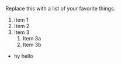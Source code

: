 Replace this with a list of your favorite things.
1. Item 1
2. Item 2
3. Item 3
   1. Item 3a
   2. Item 3b
* hy hello
